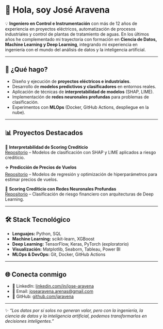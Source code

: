 # 👋 Hola, soy José Aravena  

💡 **Ingeniero en Control e Instrumentación** con más de 12 años de experiencia en proyectos eléctricos, automatización de procesos industriales y control de plantas de tratamiento de aguas. En los últimos años he complementado mi trayectoria con formación en **Ciencia de Datos, Machine Learning y Deep Learning**, integrando mi experiencia en ingeniería con el mundo del análisis de datos y la inteligencia artificial.

---

## 🚀 ¿Qué hago?
- Diseño y ejecución de **proyectos eléctricos e industriales**.  
- Desarrollo de **modelos predictivos y clasificadores** en entornos reales.  
- Aplicación de técnicas de **interpretabilidad de modelos** (SHAP, LIME).  
- Implementación de **redes neuronales profundas** para problemas de clasificación.  
- Experimentos con **MLOps** (Docker, GitHub Actions, despliegue en la nube).  

---

## 📊 Proyectos Destacados
🔎 **Interpretabilidad de Scoring Crediticio**  
[Repositorio]([portafolio_personal/01_Interpretabilidad_de_scoring_crediticio](https://github.com/jaravena88/portafolio_personal/tree/main/01_Interpretabilidad_de_scoring_crediticio)) – Modelos de clasificación con SHAP y LIME aplicados a riesgo crediticio.  

✈️ **Predicción de Precios de Vuelos**  
[Repositorio](portafolio_personal/02_Prediccion_de_precios_de_vuelos) – Modelos de regresión y optimización de hiperparámetros para estimar precios de vuelos.  

🤖 **Scoring Crediticio con Redes Neuronales Profundas**  
[Repositorio](portafolio_personal/03_Scoring_crediticio_con_RN_profundas) – Clasificación de riesgo financiero con arquitecturas de Deep Learning.  

---

## 🛠️ Stack Tecnológico
- **Lenguajes:** Python, SQL  
- **Machine Learning:** scikit-learn, XGBoost  
- **Deep Learning:** TensorFlow, Keras, PyTorch (exploratorio)  
- **Visualización:** Matplotlib, Seaborn, Tableau, Power BI  
- **MLOps & DevOps:** Git, Docker, GitHub Actions  

---

## 🌐 Conecta conmigo
- 🔗 LinkedIn: [linkedin.com/in/jose-aravena](https://www.linkedin.com/in/jos%C3%A9-aravena/)
- 📧 Email: josearavena.arenas@gmail.com  
- 🐙 GitHub: [github.com/jaravena](https://github.com/jaravena88)  

---


✨ *“Los datos por sí solos no generan valor, pero con la ingeniería, la ciencia de datos y la inteligencia artificial, podemos transformarlos en decisiones inteligentes.”* 



